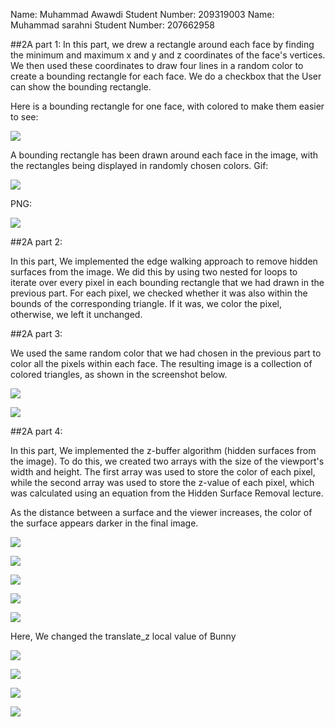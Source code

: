 Name: Muhammad Awawdi
Student Number: 209319003
Name: Muhammad sarahni
Student Number: 207662958


##2A part 1:
In this part, we drew a rectangle around each face by finding the minimum and maximum x and y and z coordinates of the face's vertices. We then used these coordinates to draw four lines in a random color to create a bounding rectangle for each face. We do a checkbox that the User can show the bounding rectangle.

Here is a bounding rectangle for one face, with colored to make them easier to see:



![](https://github.com/HaifaGraphicsCourses/computer-graphics-2023-awawdi-sarahni/blob/master/Assignment2Report/2a_part1.png)


A bounding rectangle has been drawn around each face in the image, with the rectangles being displayed in randomly chosen colors.
Gif:

![](https://github.com/HaifaGraphicsCourses/computer-graphics-2023-awawdi-sarahni/blob/master/Assignment2Report/2a_part11.gif)


PNG:

![](https://github.com/HaifaGraphicsCourses/computer-graphics-2023-awawdi-sarahni/blob/master/Assignment2Report/2a_par111.png)



##2A part 2:

In this part, We implemented the edge walking approach to remove hidden surfaces from the image. We did this by using two nested for loops to iterate over every pixel in each bounding rectangle that we had drawn in the previous part. For each pixel, we checked whether it was also within the bounds of the corresponding triangle. If it was, we color the pixel, otherwise, we left it unchanged.


##2A part 3:

We used the same random color that we had chosen in the previous part to color all the pixels within each face. The resulting image is a collection of colored triangles, as shown in the screenshot below.

![](https://github.com/HaifaGraphicsCourses/computer-graphics-2023-awawdi-sarahni/blob/master/Assignment2Report/2a_part3.png)


![](https://github.com/HaifaGraphicsCourses/computer-graphics-2023-awawdi-sarahni/blob/master/Assignment2Report/2a_part33.png)


##2A part 4:

In this part,  We implemented the z-buffer algorithm (hidden surfaces from the image). To do this, we created two arrays with the size of the viewport's width and height. The first array was used to store the color of each pixel, while the second array was used to store the z-value of each pixel, which was calculated using an equation from the Hidden Surface Removal lecture.

As the distance between a surface and the viewer increases, the color of the surface appears darker in the final image.


![](https://github.com/HaifaGraphicsCourses/computer-graphics-2023-awawdi-sarahni/blob/master/Assignment2Report/pat4_1.png)




![](https://github.com/HaifaGraphicsCourses/computer-graphics-2023-awawdi-sarahni/blob/master/Assignment2Report/part4_11.png)




![](https://github.com/HaifaGraphicsCourses/computer-graphics-2023-awawdi-sarahni/blob/master/Assignment2Report/part4_111.png)



![](https://github.com/HaifaGraphicsCourses/computer-graphics-2023-awawdi-sarahni/blob/master/Assignment2Report/part4_1111.png)





![](https://github.com/HaifaGraphicsCourses/computer-graphics-2023-awawdi-sarahni/blob/master/Assignment2Report/part4_11111.png)



Here, We changed the translate_z local value of  Bunny

![](https://github.com/HaifaGraphicsCourses/computer-graphics-2023-awawdi-sarahni/blob/master/Assignment2Report/4_1.jpeg)

![](https://github.com/HaifaGraphicsCourses/computer-graphics-2023-awawdi-sarahni/blob/master/Assignment2Report/4_2.jpeg)

![](https://github.com/HaifaGraphicsCourses/computer-graphics-2023-awawdi-sarahni/blob/master/Assignment2Report/4_3.jpeg)

![](https://github.com/HaifaGraphicsCourses/computer-graphics-2023-awawdi-sarahni/blob/master/Assignment2Report/4_4.jpeg)
